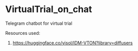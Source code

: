 # VirtualTrial_on_chat

Telegram chatbot for virtual trial

Resources used:

1. https://huggingface.co/yisol/IDM-VTON?library=diffusers
